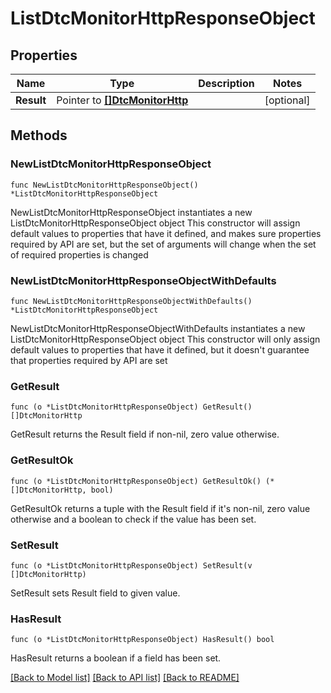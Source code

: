 # ListDtcMonitorHttpResponseObject

## Properties

Name | Type | Description | Notes
------------ | ------------- | ------------- | -------------
**Result** | Pointer to [**[]DtcMonitorHttp**](DtcMonitorHttp.md) |  | [optional] 

## Methods

### NewListDtcMonitorHttpResponseObject

`func NewListDtcMonitorHttpResponseObject() *ListDtcMonitorHttpResponseObject`

NewListDtcMonitorHttpResponseObject instantiates a new ListDtcMonitorHttpResponseObject object
This constructor will assign default values to properties that have it defined,
and makes sure properties required by API are set, but the set of arguments
will change when the set of required properties is changed

### NewListDtcMonitorHttpResponseObjectWithDefaults

`func NewListDtcMonitorHttpResponseObjectWithDefaults() *ListDtcMonitorHttpResponseObject`

NewListDtcMonitorHttpResponseObjectWithDefaults instantiates a new ListDtcMonitorHttpResponseObject object
This constructor will only assign default values to properties that have it defined,
but it doesn't guarantee that properties required by API are set

### GetResult

`func (o *ListDtcMonitorHttpResponseObject) GetResult() []DtcMonitorHttp`

GetResult returns the Result field if non-nil, zero value otherwise.

### GetResultOk

`func (o *ListDtcMonitorHttpResponseObject) GetResultOk() (*[]DtcMonitorHttp, bool)`

GetResultOk returns a tuple with the Result field if it's non-nil, zero value otherwise
and a boolean to check if the value has been set.

### SetResult

`func (o *ListDtcMonitorHttpResponseObject) SetResult(v []DtcMonitorHttp)`

SetResult sets Result field to given value.

### HasResult

`func (o *ListDtcMonitorHttpResponseObject) HasResult() bool`

HasResult returns a boolean if a field has been set.


[[Back to Model list]](../README.md#documentation-for-models) [[Back to API list]](../README.md#documentation-for-api-endpoints) [[Back to README]](../README.md)


